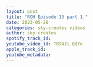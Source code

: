 ```yaml
---
layout: post
title: "ROH Episode 13 part 1."
date: 2023-05-28
categories: sky-creates videos
author: sky-creates
spotify_track_id: 
youtube_video_id: TB94Ji-Qd7o
apple_track_id: 
youtube_metadata: 
---
```

